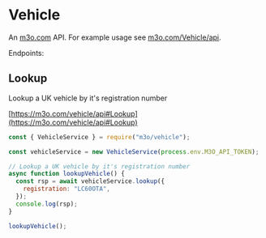 # Vehicle

An [m3o.com](https://m3o.com) API. For example usage see [m3o.com/Vehicle/api](https://m3o.com/Vehicle/api).

Endpoints:

## Lookup

Lookup a UK vehicle by it's registration number

[https://m3o.com/vehicle/api#Lookup](https://m3o.com/vehicle/api#Lookup)

```js
const { VehicleService } = require("m3o/vehicle");

const vehicleService = new VehicleService(process.env.M3O_API_TOKEN);

// Lookup a UK vehicle by it's registration number
async function lookupVehicle() {
  const rsp = await vehicleService.lookup({
    registration: "LC60OTA",
  });
  console.log(rsp);
}

lookupVehicle();
```
